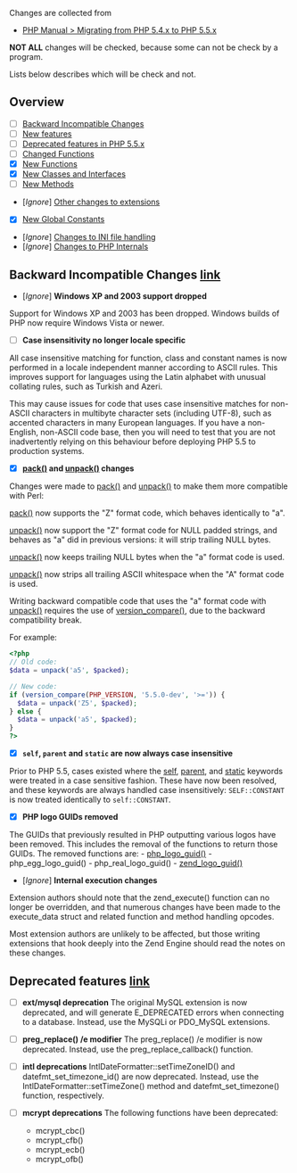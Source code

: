 Changes are collected from
- [PHP Manual > Migrating from PHP 5.4.x to PHP 5.5.x](http://php.net/manual/en/migration55.php)

**NOT ALL** changes will be checked, because some can not be check by a program.

Lists below describes which will be check and not.

## Overview
- [ ] [Backward Incompatible Changes](http://php.net/manual/en/migration55.incompatible.php)
- [ ] [New features](http://php.net/manual/en/migration55.new-features.php)
- [ ] [Deprecated features in PHP 5.5.x](http://php.net/manual/en/migration55.deprecated.php)
- [ ] [Changed Functions](http://php.net/manual/en/migration55.changed-functions.php)
- [x] [New Functions](http://php.net/manual/en/migration55.new-functions.php)
- [x] [New Classes and Interfaces](http://php.net/manual/en/migration55.classes.php)
- [ ] [New Methods](http://php.net/manual/en/migration55.new-methods.php)
- [*Ignore*] [Other changes to extensions](http://php.net/manual/en/migration55.extensions-other.php)
- [x] [New Global Constants](http://php.net/manual/en/migration55.global-constants.php)
- [*Ignore*] [Changes to INI file handling](http://php.net/manual/en/migration55.ini.php)
- [*Ignore*] [Changes to PHP Internals](http://php.net/manual/en/migration55.internals.php)

## Backward Incompatible Changes [link](http://php.net/manual/en/migration55.incompatible.php)
- [*Ignore*] **Windows XP and 2003 support dropped**

Support for Windows XP and 2003 has been dropped. Windows builds of PHP now require Windows Vista or newer.

- [ ] **Case insensitivity no longer locale specific**

All case insensitive matching for function, class and constant names is now performed in a locale independent manner according to ASCII rules. This improves support for languages using the Latin alphabet with unusual collating rules, such as Turkish and Azeri.

This may cause issues for code that uses case insensitive matches for non-ASCII characters in multibyte character sets (including UTF-8), such as accented characters in many European languages. If you have a non-English, non-ASCII code base, then you will need to test that you are not inadvertently relying on this behaviour before deploying PHP 5.5 to production systems.

- [x] **[pack()](http://php.net/manual/en/function.pack.php) and [unpack()](http://php.net/manual/en/function.unpack.php) changes**

Changes were made to [pack()](http://php.net/manual/en/functions.pack.php) and [unpack()](http://php.net/manual/en/function.unpack.php) to make them more compatible with Perl:

[pack()](http://php.net/manual/en/functions.pack.php) now supports the "Z" format code, which behaves identically to "a".

[unpack()](http://php.net/manual/en/function.unpack.php) now support the "Z" format code for NULL padded strings, and behaves as "a" did in previous versions: it will strip trailing NULL bytes.

[unpack()](http://php.net/manual/en/function.unpack.php) now keeps trailing NULL bytes when the "a" format code is used.

[unpack()](http://php.net/manual/en/function.unpack.php) now strips all trailing ASCII whitespace when the "A" format code is used.

Writing backward compatible code that uses the "a" format code with [unpack()](http://php.net/manual/en/function.unpack.php) requires the use of [version_compare()](http://php.net/manual/en/function.version-compare.php), due to the backward compatibility break.

For example:
```php
<?php
// Old code:
$data = unpack('a5', $packed);

// New code:
if (version_compare(PHP_VERSION, '5.5.0-dev', '>=')) {
  $data = unpack('Z5', $packed);
} else {
  $data = unpack('a5', $packed);
}
?>
```

- [x] **`self`, `parent` and `static` are now always case insensitive**

Prior to PHP 5.5, cases existed where the [self](http://php.net/manual/en/language.oop5.paamayim-nekudotayim.php), [parent](http://php.net/manual/en/language.oop5.paamayim-nekudotayim.php), and [static](http://php.net/manual/en/language.oop5.paamayim-nekudotayim.php) keywords were treated in a case sensitive fashion. These have now been resolved, and these keywords are always handled case insensitively: `SELF::CONSTANT` is now treated identically to `self::CONSTANT`.

- [x] **PHP logo GUIDs removed**

The GUIDs that previously resulted in PHP outputting various logos have been removed. This includes the removal of the functions to return those GUIDs. The removed functions are:
    - [php_logo_guid()](http://php.net/manual/en/function.php-logo-guid.php)
    - php_egg_logo_guid()
    - php_real_logo_guid()
    - [zend_logo_guid()](http://php.net/manual/en/function.zend-logo-guid.php)

- [*Ignore*] **Internal execution changes**

Extension authors should note that the zend_execute() function can no longer be overridden, and that numerous changes have been made to the execute_data struct and related function and method handling opcodes.

Most extension authors are unlikely to be affected, but those writing extensions that hook deeply into the Zend Engine should read the notes on these changes.

## Deprecated features [link](http://php.net/manual/en/migration55.deprecated.php)

- [ ] **ext/mysql deprecation**
The original MySQL extension is now deprecated, and will generate E_DEPRECATED errors when connecting to a database. Instead, use the MySQLi or PDO_MySQL extensions.

- [ ] **preg_replace() /e modifier**
The preg_replace() /e modifier is now deprecated. Instead, use the preg_replace_callback() function.

- [ ] **intl deprecations**
IntlDateFormatter::setTimeZoneID() and datefmt_set_timezone_id() are now deprecated. Instead, use the IntlDateFormatter::setTimeZone() method and datefmt_set_timezone() function, respectively.

- [ ] **mcrypt deprecations**
The following functions have been deprecated:
    - mcrypt_cbc()
    - mcrypt_cfb()
    - mcrypt_ecb()
    - mcrypt_ofb()
